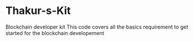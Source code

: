 # Thakur-s-Kit
Blockchain developer kit
This code covers all the basics requirement to get started for the blockchain developement
